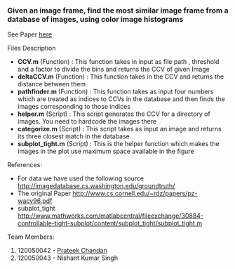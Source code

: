 ### Given an image frame, find the most similar image frame from a database of images, using color image histograms

See Paper [here](http://www.cs.cornell.edu/~rdz/papers/pz-wacv96.pdf)

Files Description
* **CCV.m** (Function) : This function takes in input as file path , threshold and a factor to divide the bins and returns the CCV of given Image
* **deltaCCV.m** (Function) : This function takes in the CCV and returns the distance between them
* **pathfinder.m** (Function) : This function takes as input four numbers which are treated as indices to CCVs in the database and then finds the images corresponding to those indices
* **helper.m** (Script) : This script generates the CCV for a directory of images. You need to hardcode the images there
* **categorize.m** (Script) : This script takes as input an image and returns its three closest match in the database
* **subplot_tight.m** (Script) : This is the helper function which makes the images in the plot use maximum space available in the figure

References:
* For data we have used the following source http://imagedatabase.cs.washington.edu/groundtruth/
* The original Paper http://www.cs.cornell.edu/~rdz/papers/pz-wacv96.pdf
* subplot_tight http://www.mathworks.com/matlabcentral/fileexchange/30884-controllable-tight-subplot/content/subplot_tight/subplot_tight.m

Team Members:

1. 120050042 - [Prateek Chandan](http://www.prateekchandan.in)
2. 120050043 - Nishant Kumar Singh

